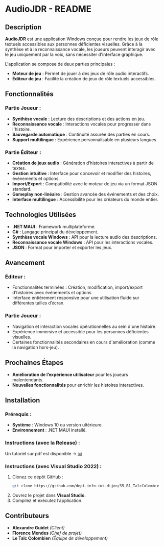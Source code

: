 # AudioJDR - README

## Description
**AudioJDR** est une application Windows conçue pour rendre les jeux de rôle textuels accessibles aux personnes déficientes visuelles. Grâce à la synthèse et à la reconnaissance vocale, les joueurs peuvent interagir avec le jeu uniquement par la voix, sans nécessiter d'interface graphique.

L'application se compose de deux parties principales :
- **Moteur de jeu** : Permet de jouer à des jeux de rôle audio interactifs.
- **Éditeur de jeu** : Facilite la création de jeux de rôle textuels accessibles.

## Fonctionnalités

### Partie Joueur :
- **Synthèse vocale** : Lecture des descriptions et des actions en jeu.
- **Reconnaissance vocale** : Interactions vocales pour progresser dans l'histoire.
- **Sauvegarde automatique** : Continuité assurée des parties en cours.
- **Support multilingue** : Expérience personnalisable en plusieurs langues.

### Partie Éditeur :
- **Création de jeux audio** : Génération d’histoires interactives à partir de textes.
- **Gestion intuitive** : Interface pour concevoir et modifier des histoires, événements et options.
- **Import/Export** : Compatibilité avec le moteur de jeu via un format JSON standard.
- **Gameplay non-linéaire** : Gestion avancée des événements et des choix.
- **Interface multilingue** : Accessibilité pour les créateurs du monde entier.

## Technologies Utilisées
- **.NET MAUI** : Framework multiplateforme.
- **C#** : Langage principal du développement.
- **Synthèse vocale Windows** : API pour la lecture audio des descriptions.
- **Reconnaissance vocale Windows** : API pour les interactions vocales.
- **JSON** : Format pour importer et exporter les jeux.

## Avancement

### Éditeur :
- Fonctionnalités terminées : Création, modification, import/export d’histoires avec événements et options.
- Interface entièrement responsive pour une utilisation fluide sur différentes tailles d’écran.

### Partie Joueur :
- Navigation et interaction vocales opérationnelles au sein d'une histoire.
- Expérience immersive et accessible pour les personnes déficientes visuelles.
- Certaines fonctionnalités secondaires en cours d'amélioration (comme la navigation hors-jeu).

## Prochaines Étapes
- **Amélioration de l’expérience utilisateur** pour les joueurs malentendants.
- **Nouvelles fonctionnalités** pour enrichir les histoires interactives.

## Installation

### Prérequis :
- **Système** : Windows 10 ou version ultérieure.
- **Environnement** : .NET MAUI installé.

### Instructions (avec la Release) :
Un tutoriel sur pdf est disponible -> [ici](./AudioJDR.pdf)

### Instructions (avec Visual Studio 2022) :
1. Clonez ce dépôt GitHub :
   ```bash
   git clone https://github.com/dept-info-iut-dijon/S5_B1_TalcColombien.git
   ```
2. Ouvrez le projet dans **Visual Studio**.
3. Compilez et exécutez l’application.

## Contributeurs
- **Alexandre Guidet** *(Client)*
- **Florence Mendes** *(Chef de projet)*
- **Le Talc Colombien** *(Équipe de développement)*

